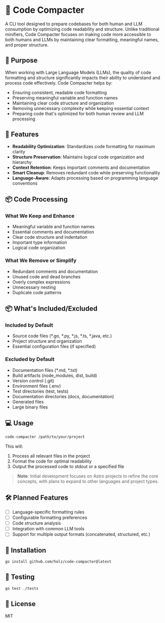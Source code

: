 # 🧹 Code Compacter

A CLI tool designed to prepare codebases for both human and LLM consumption by optimizing code readability and structure. Unlike traditional minifiers, Code Compacter focuses on making code more accessible to both humans and LLMs by maintaining clear formatting, meaningful names, and proper structure.

## 🎯 Purpose

When working with Large Language Models (LLMs), the quality of code formatting and structure significantly impacts their ability to understand and process code effectively. Code Compacter helps by:

- Ensuring consistent, readable code formatting
- Preserving meaningful variable and function names
- Maintaining clear code structure and organization
- Removing unnecessary complexity while keeping essential context
- Preparing code that's optimized for both human review and LLM processing

## 🚀 Features

- **Readability Optimization**: Standardizes code formatting for maximum clarity
- **Structure Preservation**: Maintains logical code organization and hierarchy
- **Context Retention**: Keeps important comments and documentation
- **Smart Cleanup**: Removes redundant code while preserving functionality
- **Language-Aware**: Adapts processing based on programming language conventions

## 📦 Code Processing

### What We Keep and Enhance
- Meaningful variable and function names
- Essential comments and documentation
- Clear code structure and indentation
- Important type information
- Logical code organization

### What We Remove or Simplify
- Redundant comments and documentation
- Unused code and dead branches
- Overly complex expressions
- Unnecessary nesting
- Duplicate code patterns

## 📦 What's Included/Excluded

### Included by Default
- Source code files (*.go, *.py, *.js, *.ts, *.java, etc.)
- Project structure and organization
- Essential configuration files (if specified)

### Excluded by Default
- Documentation files (*.md, *.txt)
- Build artifacts (node_modules, dist, build)
- Version control (.git)
- Environment files (.env)
- Test directories (test, tests)
- Documentation directories (docs, documentation)
- Generated files
- Large binary files

## 💻 Usage

```bash
code-compacter /path/to/your/project
```

This will:
1. Process all relevant files in the project
2. Format the code for optimal readability
3. Output the processed code to stdout or a specified file

> **Note**: Initial development focuses on Astro projects to refine the core concepts, with plans to expand to other languages and project types.

## 🛠️ Planned Features

- [ ] Language-specific formatting rules
- [ ] Configurable formatting preferences
- [ ] Code structure analysis
- [ ] Integration with common LLM tools
- [ ] Support for multiple output formats (concatenated, structured, etc.)

## 🚀 Installation

```bash
go install github.com/holz/code-compacter@latest
```

## 🧪 Testing

```bash
go test ./tests
```

## 📝 License

MIT
